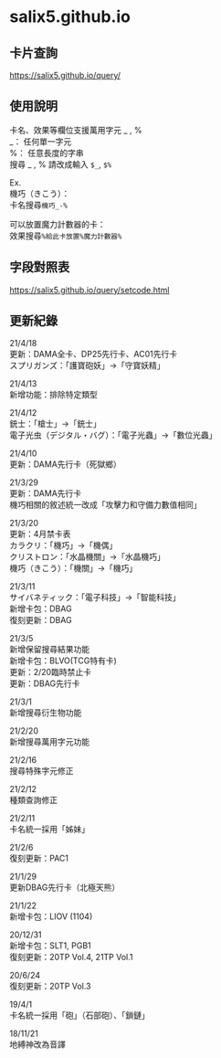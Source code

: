 # salix5.github.io
## 卡片查詢
<https://salix5.github.io/query/>

## 使用說明
卡名、效果等欄位支援萬用字元 \_ , %  
\_： 任何單一字元  
%： 任意長度的字串  
搜尋 \_ , % 請改成輸入 `$_`, `$%`

Ex.  
機巧（きこう）：  
卡名搜尋`機巧_-%`

可以放置魔力計數器的卡：  
效果搜尋`%給此卡放置%魔力計數器%`

## 字段對照表
<https://salix5.github.io/query/setcode.html>

## 更新紀錄
21/4/18  
更新：DAMA全卡、DP25先行卡、AC01先行卡  
スプリガンズ：「護寶砲妖」→「守寶妖精」  

21/4/13  
新增功能：排除特定類型

21/4/12  
銃士：「槍士」→「銃士」  
電子光虫（デジタル・バグ）：「電子光蟲」→「數位光蟲」

21/4/10  
更新：DAMA先行卡（死獄鄉）

21/3/29  
更新：DAMA先行卡  
機巧相關的敘述統一改成「攻擊力和守備力數值相同」

21/3/20  
更新：4月禁卡表  
カラクリ：「機巧」→「機偶」  
クリストロン：「水晶機關」→「水晶機巧」  
機巧（きこう）：「機關」→「機巧」  

21/3/11  
サイバネティック：「電子科技」→「智能科技」  
新增卡包：DBAG  
復刻更新：DBAG

21/3/5  
新增保留搜尋結果功能  
新增卡包：BLVO(TCG特有卡)  
更新：2/20臨時禁止卡  
更新：DBAG先行卡

21/3/1  
新增搜尋衍生物功能

21/2/20  
新增搜尋萬用字元功能

21/2/16  
搜尋特殊字元修正

21/2/12  
種類查詢修正

21/2/11  
卡名統一採用「姊妹」

21/2/6   
復刻更新：PAC1

21/1/29  
更新DBAG先行卡（北極天熊）

21/1/22  
新增卡包：LIOV (1104)

20/12/31  
新增卡包：SLT1, PGB1  
復刻更新：20TP Vol.4, 21TP Vol.1

20/6/24  
復刻更新：20TP Vol.3

19/4/1  
卡名統一採用「砲」（石部砲）、「鎖鏈」

18/11/21  
地縛神改為音譯
